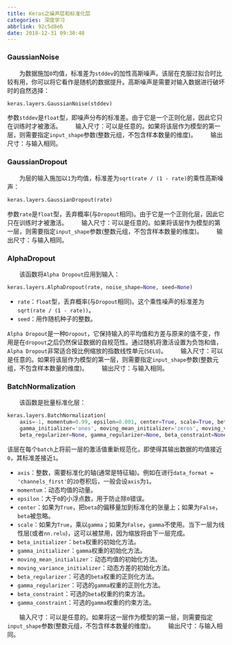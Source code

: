 ```yaml
---
title: Keras之噪声层和标准化层
categories: 深度学习
abbrlink: 92c5d8e6
date: 2018-12-31 09:30:48
---
```

### GaussianNoise

&emsp;&emsp;为数据施加`0`均值，标准差为`stddev`的加性高斯噪声。该层在克服过拟合时比较有用，你可以将它看作是随机的数据提升。高斯噪声是需要对输入数据进行破坏时的自然选择：

``` python
keras.layers.GaussianNoise(stddev)
```

参数`stddev`是`float`型，即噪声分布的标准差。由于它是一个正则化层，因此它只在训练时才被激活。
&emsp;&emsp;输入尺寸：可以是任意的。如果将该层作为模型的第一层，则需要指定`input_shape`参数(整数元组，不包含样本数量的维度)。
&emsp;&emsp;输出尺寸：与输入相同。

### GaussianDropout

&emsp;&emsp;为层的输入施加以`1`为均值，标准差为`sqrt(rate / (1 - rate)`的乘性高斯噪声：

``` python
keras.layers.GaussianDropout(rate)
```

参数`rate`是`float`型，丢弃概率(与`Dropout`相同)。由于它是一个正则化层，因此它只在训练时才被激活。
&emsp;&emsp;输入尺寸：可以是任意的。如果将该层作为模型的第一层，则需要指定`input_shape`参数(整数元组，不包含样本数量的维度)。
&emsp;&emsp;输出尺寸：与输入相同。

### AlphaDropout

&emsp;&emsp;该函数将`Alpha Dropout`应用到输入：

``` python
keras.layers.AlphaDropout(rate, noise_shape=None, seed=None)
```

- `rate`：`float`型，丢弃概率(与`Dropout`相同)。这个乘性噪声的标准差为`sqrt(rate / (1 - rate))`。
- `seed`：用作随机种子的整数。

`Alpha Dropout`是一种`Dropout`，它保持输入的平均值和方差与原来的值不变，作用是在`dropout`之后仍然保证数据的自规范性。通过随机将激活设置为负饱和值，`Alpha Dropout`非常适合按比例缩放的指数线性单元(`SELU`)。
&emsp;&emsp;输入尺寸：可以是任意的。如果将该层作为模型的第一层，则需要指定`input_shape`参数(整数元组，不包含样本数量的维度)。
&emsp;&emsp;输出尺寸：与输入相同。

### BatchNormalization

&emsp;&emsp;该函数是批量标准化层：

``` python
keras.layers.BatchNormalization(
    axis=-1, momentum=0.99, epsilon=0.001, center=True, scale=True, beta_initializer='zeros',
    gamma_initializer='ones', moving_mean_initializer='zeros', moving_variance_initializer='ones',
    beta_regularizer=None, gamma_regularizer=None, beta_constraint=None, gamma_constraint=None)
```

该层在每个`batch`上将前一层的激活值重新规范化，即使得其输出数据的均值接近`0`，其标准差接近`1`。

- `axis`：整数，需要标准化的轴(通常是特征轴)。例如在进行`data_format = 'channels_first'`的`2D`卷积后，一般会设`axis`为`1`。
- `momentum`：动态均值的动量。
- `epsilon`：大于`0`的小浮点数，用于防止除`0`错误。
- `center`：如果为`True`，把`beta`的偏移量加到标准化的张量上；如果为`False`，`beta`被忽略。
- `scale`：如果为`True`，乘以`gamma`；如果为`False`，`gamma`不使用。当下一层为线性层(或者`nn.relu`)，这可以被禁用，因为缩放将由下一层完成。
- `beta_initializer`：`beta`权重的初始化方法。
- `gamma_initializer`：`gamma`权重的初始化方法。
- `moving_mean_initializer`：动态均值的初始化方法。
- `moving_variance_initializer`：动态方差的初始化方法。
- `beta_regularizer`：可选的`beta`权重的正则化方法。
- `gamma_regularizer`：可选的`gamma`权重的正则化方法。
- `beta_constraint`：可选的`beta`权重的约束方法。
- `gamma_constraint`：可选的`gamma`权重的约束方法。

&emsp;&emsp;输入尺寸：可以是任意的。如果将这一层作为模型的第一层，则需要指定`input_shape`参数(整数元组，不包含样本数量的维度)。
&emsp;&emsp;输出尺寸：与输入相同。